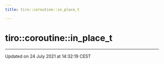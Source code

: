 ```yaml
---
title: tiro::coroutine::in_place_t

---
```


# tiro::coroutine::in_place_t





-------------------------------

Updated on 24 July 2021 at 14:32:19 CEST